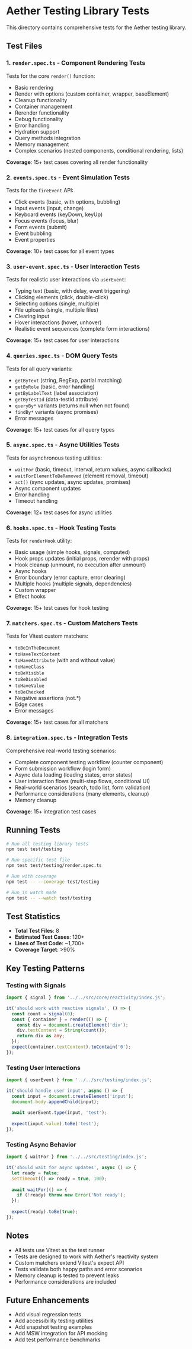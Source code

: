 # Aether Testing Library Tests

This directory contains comprehensive tests for the Aether testing library.

## Test Files

### 1. `render.spec.ts` - Component Rendering Tests
Tests for the core `render()` function:
- Basic rendering
- Render with options (custom container, wrapper, baseElement)
- Cleanup functionality  
- Container management
- Rerender functionality
- Debug functionality
- Error handling
- Hydration support
- Query methods integration
- Memory management
- Complex scenarios (nested components, conditional rendering, lists)

**Coverage**: 15+ test cases covering all render functionality

### 2. `events.spec.ts` - Event Simulation Tests
Tests for the `fireEvent` API:
- Click events (basic, with options, bubbling)
- Input events (input, change)
- Keyboard events (keyDown, keyUp)
- Focus events (focus, blur)
- Form events (submit)
- Event bubbling
- Event properties

**Coverage**: 10+ test cases for all event types

### 3. `user-event.spec.ts` - User Interaction Tests
Tests for realistic user interactions via `userEvent`:
- Typing text (basic, with delay, event triggering)
- Clicking elements (click, double-click)
- Selecting options (single, multiple)
- File uploads (single, multiple files)
- Clearing input
- Hover interactions (hover, unhover)
- Realistic event sequences (complete form interactions)

**Coverage**: 15+ test cases for user interactions

### 4. `queries.spec.ts` - DOM Query Tests  
Tests for all query variants:
- `getByText` (string, RegExp, partial matching)
- `getByRole` (basic, error handling)
- `getByLabelText` (label association)
- `getByTestId` (data-testid attribute)
- `queryBy*` variants (returns null when not found)
- `findBy*` variants (async promises)
- Error messages

**Coverage**: 15+ test cases for all query types

### 5. `async.spec.ts` - Async Utilities Tests
Tests for asynchronous testing utilities:
- `waitFor` (basic, timeout, interval, return values, async callbacks)
- `waitForElementToBeRemoved` (element removal, timeout)
- `act()` (sync updates, async updates, promises)
- Async component updates
- Error handling
- Timeout handling

**Coverage**: 12+ test cases for async utilities

### 6. `hooks.spec.ts` - Hook Testing Tests
Tests for `renderHook` utility:
- Basic usage (simple hooks, signals, computed)
- Hook props updates (initial props, rerender with props)
- Hook cleanup (unmount, no execution after unmount)
- Async hooks
- Error boundary (error capture, error clearing)
- Multiple hooks (multiple signals, dependencies)
- Custom wrapper
- Effect hooks

**Coverage**: 15+ test cases for hook testing

### 7. `matchers.spec.ts` - Custom Matchers Tests
Tests for Vitest custom matchers:
- `toBeInTheDocument`
- `toHaveTextContent`
- `toHaveAttribute` (with and without value)
- `toHaveClass`
- `toBeVisible`
- `toBeDisabled`
- `toHaveValue`
- `toBeChecked`
- Negative assertions (not.*)
- Edge cases
- Error messages

**Coverage**: 15+ test cases for all matchers

### 8. `integration.spec.ts` - Integration Tests
Comprehensive real-world testing scenarios:
- Complete component testing workflow (counter component)
- Form submission workflow (login form)
- Async data loading (loading states, error states)
- User interaction flows (multi-step flows, conditional UI)
- Real-world scenarios (search, todo list, form validation)
- Performance considerations (many elements, cleanup)
- Memory cleanup

**Coverage**: 15+ integration test cases

## Running Tests

```bash
# Run all testing library tests
npm test test/testing

# Run specific test file
npm test test/testing/render.spec.ts

# Run with coverage
npm test -- --coverage test/testing

# Run in watch mode
npm test -- --watch test/testing
```

## Test Statistics

- **Total Test Files**: 8
- **Estimated Test Cases**: 120+
- **Lines of Test Code**: ~1,700+
- **Coverage Target**: >90%

## Key Testing Patterns

### Testing with Signals
```typescript
import { signal } from '../../src/core/reactivity/index.js';

it('should work with reactive signals', () => {
  const count = signal(0);
  const { container } = render(() => {
    const div = document.createElement('div');
    div.textContent = String(count());
    return div as any;
  });
  expect(container.textContent).toContain('0');
});
```

### Testing User Interactions
```typescript
import { userEvent } from '../../src/testing/index.js';

it('should handle user input', async () => {
  const input = document.createElement('input');
  document.body.appendChild(input);
  
  await userEvent.type(input, 'test');
  
  expect(input.value).toBe('test');
});
```

### Testing Async Behavior
```typescript
import { waitFor } from '../../src/testing/index.js';

it('should wait for async updates', async () => {
  let ready = false;
  setTimeout(() => ready = true, 100);
  
  await waitFor(() => {
    if (!ready) throw new Error('Not ready');
  });
  
  expect(ready).toBe(true);
});
```

## Notes

- All tests use Vitest as the test runner
- Tests are designed to work with Aether's reactivity system
- Custom matchers extend Vitest's expect API
- Tests validate both happy paths and error scenarios
- Memory cleanup is tested to prevent leaks
- Performance considerations are included

## Future Enhancements

- Add visual regression tests
- Add accessibility testing utilities
- Add snapshot testing examples
- Add MSW integration for API mocking
- Add test performance benchmarks
